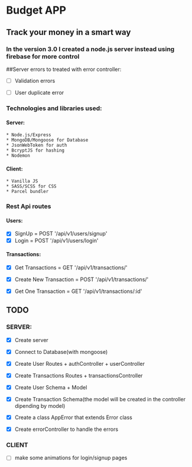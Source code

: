 # Budget APP
## Track your money in a smart way

### In the version 3.0 I created a node.js server instead using firebase for more control


##Server errors to treated with error controller:
 - [ ] Validation errors
 - [ ] User duplicate error


### Technologies and libraries used:
#### Server:
    * Node.js/Express
    * MongoDB/Mongoose for Database
    * JsonWebToken for auth
    * BcryptJS for hashing
    * Nodemon

#### Client:
    * Vanilla JS
    * SASS/SCSS for CSS
    * Parcel bundler



### Rest Api routes
  #### Users:
  - [x] SignUp = POST '/api/v1/users/signup'
  - [x] Login = POST '/api/v1/users/login'

  #### Transactions:
  - [x] Get Transactions = GET '/api/v1/transactions/'
  - [x] Create New Transaction = POST '/api/v1/transactions/'
  - [x] Get One Transaction = GET '/api/v1/transactions/:id'



## TODO
  ### SERVER:
  - [x] Create server
  - [x] Connect to Database(with mongoose)
  - [x] Create User Routes + authController + userController
  - [x] Create Transactions Routes + transactionsController
  - [x] Create User Schema + Model
  - [x] Create Transaction Schema(the model will be created in the controller dipending by model)
  - [x] Create a class AppError that extends Error class
  - [x] Create errorController to handle the errors



  ### CLIENT
  - [ ] make some animations for login/signup pages